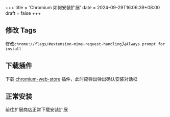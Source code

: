 +++
title = 'Chromium 如何安装扩展'
date = 2024-09-29T16:06:39+08:00
draft = false
+++

## 修改 Tags
修改`chrome://flags/#extension-mime-request-handling`为`Always prompt for install`

## 下载插件
下载 [chromium-web-store](https://github.com/NeverDecaf/chromium-web-store/releases/latest)  插件，此时应弹出弹出确认安装对话框

## 正常安装
前往扩展商店正常下载安装扩展
